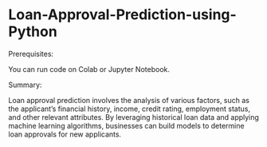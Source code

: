 # Loan-Approval-Prediction-using-Python

Prerequisites:

You can run code on Colab or Jupyter Notebook.

Summary:

Loan approval prediction involves the analysis of various factors, such as the applicant’s financial history, income, credit rating, employment status, and other relevant attributes. By leveraging historical loan data and applying machine learning algorithms, businesses can build models to determine loan approvals for new applicants.
